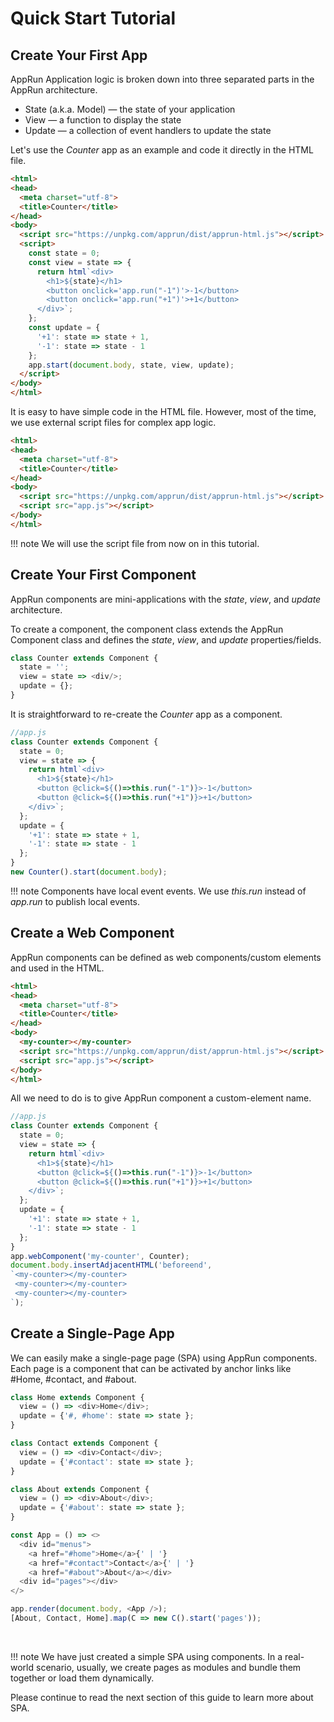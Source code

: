 # Quick Start Tutorial

## Create Your First App

AppRun Application logic is broken down into three separated parts in the AppRun architecture.

* State (a.k.a. Model) — the state of your application
* View — a function to display the state
* Update — a collection of event handlers to update the state

Let's use the _Counter_ app as an example and code it directly in the HTML file.

```html
<html>
<head>
  <meta charset="utf-8">
  <title>Counter</title>
</head>
<body>
  <script src="https://unpkg.com/apprun/dist/apprun-html.js"></script>
  <script>
    const state = 0;
    const view = state => {
      return html`<div>
        <h1>${state}</h1>
        <button onclick='app.run("-1")'>-1</button>
        <button onclick='app.run("+1")'>+1</button>
      </div>`;
    };
    const update = {
      '+1': state => state + 1,
      '-1': state => state - 1
    };
    app.start(document.body, state, view, update);
  </script>
</body>
</html>
```
<apprun-play></apprun-play>

It is easy to have simple code in the HTML file. However, most of the time, we use external script files for complex app logic.

```html
<html>
<head>
  <meta charset="utf-8">
  <title>Counter</title>
</head>
<body>
  <script src="https://unpkg.com/apprun/dist/apprun-html.js"></script>
  <script src="app.js"></script>
</body>
</html>
```

!!! note
    We will use the script file from now on in this tutorial.


## Create Your First Component

AppRun components are mini-applications with the  _state_, _view_, and _update_ architecture.

To create a component, the component class extends the AppRun Component class and defines the  _state_, _view_, and _update_ properties/fields.

```js
class Counter extends Component {
  state = '';
  view = state => <div/>;
  update = {};
}
```

It is straightforward to re-create the _Counter_ app as a component.


```js
//app.js
class Counter extends Component {
  state = 0;
  view = state => {
    return html`<div>
      <h1>${state}</h1>
      <button @click=${()=>this.run("-1")}>-1</button>
      <button @click=${()=>this.run("+1")}>+1</button>
    </div>`;
  };
  update = {
    '+1': state => state + 1,
    '-1': state => state - 1
  };
}
new Counter().start(document.body);

```
<apprun-play></apprun-play>

!!! note
    Components have local event events. We use _this.run_ instead of _app.run_ to publish local events.


## Create a Web Component

AppRun components can be defined as web components/custom elements and used in the HTML.

```html
<html>
<head>
  <meta charset="utf-8">
  <title>Counter</title>
</head>
<body>
  <my-counter></my-counter>
  <script src="https://unpkg.com/apprun/dist/apprun-html.js"></script>
  <script src="app.js"></script>
</body>
</html>
```

All we need to do is to give AppRun component a custom-element name.

```js
//app.js
class Counter extends Component {
  state = 0;
  view = state => {
    return html`<div>
      <h1>${state}</h1>
      <button @click=${()=>this.run("-1")}>-1</button>
      <button @click=${()=>this.run("+1")}>+1</button>
    </div>`;
  };
  update = {
    '+1': state => state + 1,
    '-1': state => state - 1
  };
}
app.webComponent('my-counter', Counter);
document.body.insertAdjacentHTML('beforeend',
`<my-counter></my-counter>
 <my-counter></my-counter>
 <my-counter></my-counter>
`);

```
<apprun-play style="height:350px"></apprun-play>



## Create a Single-Page App

We can easily make a single-page page (SPA) using AppRun components. Each page is a component that can be activated by anchor links like #Home, #contact, and #about.

```js
class Home extends Component {
  view = () => <div>Home</div>;
  update = {'#, #home': state => state };
}

class Contact extends Component {
  view = () => <div>Contact</div>;
  update = {'#contact': state => state };
}

class About extends Component {
  view = () => <div>About</div>;
  update = {'#about': state => state };
}

const App = () => <>
  <div id="menus">
    <a href="#home">Home</a>{' | '}
    <a href="#contact">Contact</a>{' | '}
    <a href="#about">About</a></div>
  <div id="pages"></div>
</>

app.render(document.body, <App />);
[About, Contact, Home].map(C => new C().start('pages'));
```
<apprun-play></apprun-play>

<br />

!!! note
    We have just created a simple SPA using components. In a real-world scenario, usually, we create pages as modules and bundle them together or load them dynamically.

Please continue to read the next section of this guide to learn more about SPA.
